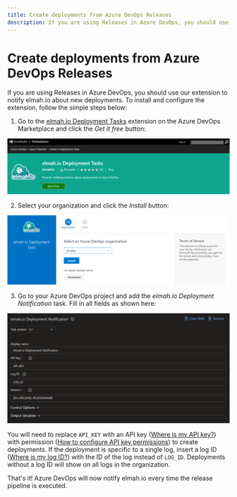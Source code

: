 ```yaml
---
title: Create deployments from Azure DevOps Releases
description: If you are using Releases in Azure DevOps, you should use our extension to notify elmah.io about new deployments. Learn how to install it here.
---
```


# Create deployments from Azure DevOps Releases

If you are using Releases in Azure DevOps, you should use our extension to notify elmah.io about new deployments. To install and configure the extension, follow the simple steps below:

1. Go to the [elmah.io Deployment Tasks](https://marketplace.visualstudio.com/items?itemName=elmahio.deploy-tasks) extension on the Azure DevOps Marketplace and click the _Get it free_ button:

![Install the extension](images/deploy-notification/marketplace_get_it_free.png)

2. Select your organization and click the *Install* button:

![Select organization](images/deploy-notification/marketplace_select_organization.png)

3. Go to your Azure DevOps project and add the *elmah.io Deployment Notification* task. Fill in all fields as shown here:

![Add the task](images/deploy-notification/release-pipeline-task-v2.png)

You will need to replace `API_KEY` with an API key ([Where is my API key?](where-is-my-api-key.md)) with permission ([How to configure API key permissions](how-to-configure-api-key-permissions.md)) to create deployments. If the deployment is specific to a single log, insert a log ID ([Where is my log ID?](where-is-my-log-id.md)) with the ID of the log instead of `LOG_ID`. Deployments without a log ID will show on all logs in the organization.

That's it! Azure DevOps will now notify elmah.io every time the release pipeline is executed.
